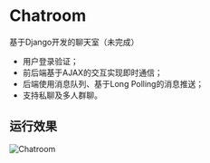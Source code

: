 # Chatroom
基于Django开发的聊天室（未完成）
- 用户登录验证；
- 前后端基于AJAX的交互实现即时通信；
- 后端使用消息队列、基于Long Polling的消息推送；
- 支持私聊及多人群聊。

## 运行效果
![Chatroom](http://ooaovpott.bkt.clouddn.com/Chatroom.jpg)
